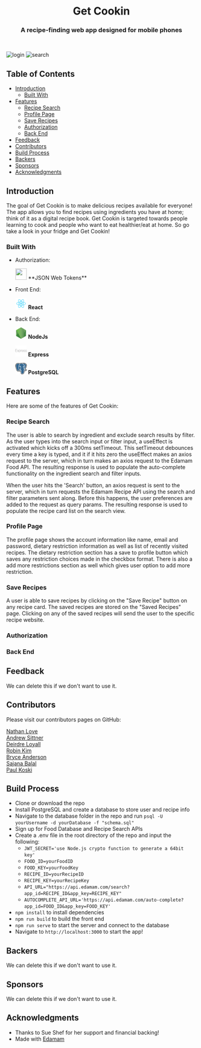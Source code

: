 
<h1 align="center"> Get Cookin </h1>
<h3 align="center"> A recipe-finding web app designed for mobile phones </h3> <br>

![login](https://user-images.githubusercontent.com/36552486/224495383-f33e9a99-f736-4de9-85b6-5392f2d551f6.gif)
![search](https://user-images.githubusercontent.com/36552486/224505807-47540f89-0e3e-475b-97b1-143f8e5e58bc.gif)


## Table of Contents

- [Introduction](#introduction)
  - [Built With](#built-with)
- [Features](#features)
  - [Recipe Search](#recipe-search)
  - [Profile Page](#profile-page)
  - [Save Recipes](#save-recipes)
  - [Authorization](#authorization)
  - [Back End](#back-end)
- [Feedback](#feedback)
- [Contributors](#contributors)
- [Build Process](#build-process)
- [Backers](#backers)
- [Sponsors](#sponsors)
- [Acknowledgments](#acknowledgments)


## Introduction

The goal of Get Cookin is to make delicious recipes available for everyone!  The app allows you to find recipes using ingredients you have at home; think of it as a digital recipe book.  Get Cookin is targeted towards people learning to cook and people who want to eat healthier/eat at home.  So go take a look in your fridge and Get Cookin!


### Built With

- Authorization: 

    <img src="https://user-images.githubusercontent.com/118213399/224507614-d14f07e1-3eaf-407f-afcc-ed4e86c7a573.png" width=30px height=30px>
    **JSON Web Tokens**
    
- Front End:

    <img src="https://raw.githubusercontent.com/github/explore/80688e429a7d4ef2fca1e82350fe8e3517d3494d/topics/react/react.png" width=30px height=30px> **React**

- Back End:

   <img src="https://raw.githubusercontent.com/github/explore/80688e429a7d4ef2fca1e82350fe8e3517d3494d/topics/nodejs/nodejs.png" width=30px height=30px> **NodeJs**

   <img src="https://raw.githubusercontent.com/github/explore/80688e429a7d4ef2fca1e82350fe8e3517d3494d/topics/express/express.png" width=30px height=30px> **Express**

   <img src="https://raw.githubusercontent.com/github/explore/80688e429a7d4ef2fca1e82350fe8e3517d3494d/topics/postgresql/postgresql.png" width=30px height=30px> **PostgreSQL**
   
   


## Features

Here are some of the features of Get Cookin:

### Recipe Search

The user is able to search by ingredient and exclude search results by filter. As the user types into the search input or filter input, a useEffect is activated which kicks off a 300ms setTimeout. This setTimeout debounces every time a key is typed, and it if it hits zero the useEffect makes an axios request to the server, which in turn makes an axios request to the Edamam Food API. The resulting response is used to populate the auto-complete functionality on the ingredient search and filter inputs.

When the user hits the 'Search' button, an axios request is sent to the server, which in turn requests the Edamam Recipe API using the search and filter parameters sent along. Before this happens, the user preferences are added to the request as query params. The resulting response is used to populate the recipe card list on the search view.

### Profile Page

The profile page shows the account information like name, email and password, dietary restriction information as well as list of recently visited recipes. The dietary restriction section has a save to profile button which saves any restriction choices made in the checkbox format. There is also a add more restrictions section as well which gives user option to add more restriction.

### Save Recipes

A user is able to save recipes by clicking on the "Save Recipe" button on any recipe card.  The saved recipes are stored on the "Saved Recipes" page.  Clicking on any of the saved recipes will send the user to the specific recipe website.

### Authorization



### Back End

## Feedback

We can delete this if we don't want to use it.

## Contributors

Please visit our contributors pages on GitHub:

[Nathan Love](https://github.com/nathanKimbleLove) <br>
[Andrew Sittner](https://github.com/andrewsittner) <br>
[Deirdre Loyall](https://github.com/dirtOval) <br>
[Robin Kim](https://github.com/robin1004) <br>
[Bryce Anderson](https://github.com/abanderson3) <br>
[Sajana Balal](https://github.com/SajanaB) <br>
[Paul Koski](https://github.com/pwkoski)


## Build Process

- Clone or download the repo
- Install PostgreSQL and create a database to store user and recipe info
- Navigate to the database folder in the repo and run `psql -U yourUsername -d yourDatabase -f "schema.sql"`
- Sign up for Food Database and Recipe Search APIs
- Create a .env file in the root directory of the repo and input the following:
  - `JWT_SECRET='use Node.js crypto function to generate a 64bit key'`
  - `FOOD_ID=yourFoodID`
  - `FOOD_KEY=yourFoodKey`
  - `RECIPE_ID=yourRecipeID`
  - `RECIPE_KEY=yourRecipeKey`
  - `API_URL="https://api.edamam.com/search?app_id=RECIPE_ID&app_key=RECIPE_KEY"`
  - `AUTOCOMPLETE_API_URL='https://api.edamam.com/auto-complete?app_id=FOOD_ID&app_key=FOOD_KEY'`
- `npm install` to install dependencies
- `npm run build` to build the front end
- `npm run serve` to start the server and connect to the database
- Navigate to `http://localhost:3000` to start the app!


## Backers

We can delete this if we don't want to use it.

## Sponsors

We can delete this if we don't want to use it.

## Acknowledgments

- Thanks to Sue Shef for her support and financial backing!
- Made with [Edamam](https://edamam.com)
